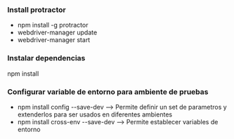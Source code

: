 ### Install protractor
* npm install -g protractor
* webdriver-manager update
* webdriver-manager start

### Instalar dependencias
npm install

### Configurar variable de entorno para ambiente de pruebas
* npm install config --save-dev  --> Permite definir un set de parametros y extenderlos para ser usados en diferentes ambientes
* npm install cross-env --save-dev  --> Permite establecer variables de entorno
